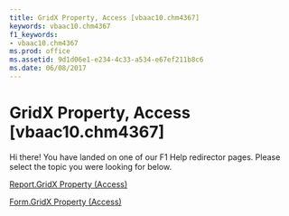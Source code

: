 ```yaml
---
title: GridX Property, Access [vbaac10.chm4367]
keywords: vbaac10.chm4367
f1_keywords:
- vbaac10.chm4367
ms.prod: office
ms.assetid: 9d1d06e1-e234-4c33-a534-e67ef211b8c6
ms.date: 06/08/2017
---
```



# GridX Property, Access [vbaac10.chm4367]

Hi there! You have landed on one of our F1 Help redirector pages. Please select the topic you were looking for below.

[Report.GridX Property (Access)](http://msdn.microsoft.com/library/b932531f-89d3-5f8e-d6cc-43baf1004149%28Office.15%29.aspx)

[Form.GridX Property (Access)](http://msdn.microsoft.com/library/ebc6a4d9-2f73-cf55-504f-a83aff1fecd4%28Office.15%29.aspx)



